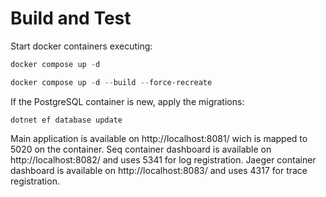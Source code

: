 # Build and Test
Start docker containers executing:
```powershell
docker compose up -d
```
```powershell
docker compose up -d --build --force-recreate
```

If the PostgreSQL container is new, apply the migrations:
```
dotnet ef database update
```

Main application is available on http://localhost:8081/ wich is mapped to 5020 on the container.
Seq container dashboard is available on http://localhost:8082/ and uses 5341 for log registration.
Jaeger container dashboard is available on http://localhost:8083/ and uses 4317 for trace registration.